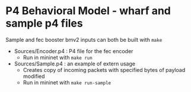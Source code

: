 # P4 Behavioral Model - wharf and sample p4 files

Sample and fec booster bmv2 inputs can both be built with `make`

- Sources/Encoder.p4 : P4 file for the fec encoder
  - Run in mininet with `make run`
- Sources/Sample.p4 : an example of extern usage
  - Creates copy of incoming packets with specified bytes of payload modified
  - Run in mininet with `make run-sample`
